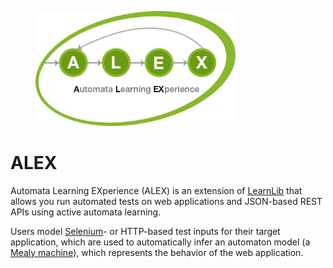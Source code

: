 <figure>
    <img src="./assets/logo.png" style="max-width: 320px">
</figure>

# ALEX

Automata Learning EXperience (ALEX) is an extension of [LearnLib][learnlib] that allows you run automated tests on web applications and JSON-based REST APIs using active automata learning.

Users model [Selenium][selenium]- or HTTP-based test inputs for their target application, which are used to automatically infer an automaton model (a [Mealy machine][mealy]), which represents the behavior of the web application.

[learnlib]: https://github.com/LearnLib/learnlib
[mealy]: https://en.wikipedia.org/wiki/Mealy_machine
[selenium]: https://www.seleniumhq.org/
